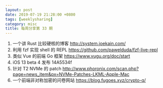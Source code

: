 ```yaml
---
layout: post
date: 2019-07-19 21:28:00 +0800
tags: [weeklysharing]
category: misc
title: 每周分享第 33 期
---
```


1. 一个讲 Rust 比较硬核的博客 http://system.joekain.com/
2. 利用 fzf 实现 shell 的 REPL https://github.com/pawelduda/fzf-live-repl
3. 类似 Vue 的前端 Go 框架 https://www.vugu.org/doc/start
4. iOS 13 beta 4 发布 14A5534f
5. 针对 T2 NVMe 的 patch http://www.phoronix.com/scan.php?page=news_item&px=NVMe-Patches-LKML-Apple-Mac
6. 一个前端非对称加密的问卷网站 https://blog.fugoes.xyz/crypto-q/
